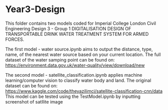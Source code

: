 # Year3-Design
This folder contains two models coded for Imperial College London Civil Engineering Design 3 - Group 1 DIGITALISATION DESIGN OF TRANSPORTABLE DRINK WATER TREATMENT SYSTEM FOR ARMED FORCES. 

The first model - water source.ipynb aims to output the distance, type, name, of the nearest water source based on your current location. The full dataset of the water samping point can be found on: https://environment.data.gov.uk/water-quality/view/download/new

The second model - satellite_classification.ipynb applies machine learning/computer vision to classify water body and land. The original dataset can be found on: https://www.kaggle.com/code/theyazilimci/satellite-classification-cnn/data
This model can be tested using the TestModel.ipynb by inputting screenshot of satllite image
